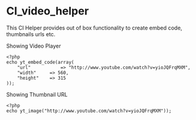 CI_video_helper
===============

This CI Helper provides out of box functionality to create embed code, thumbnails urls etc.

Showing Video Player

	<?php 
	echo yt_embed_code(array(
		"url"			=> "http://www.youtube.com/watch?v=yioJQFrqMXM",
		"width"		=> 560,
		"height"	=> 315
	));


Showing Thumbnail URL

	<?php 
	echo yt_image("http://www.youtube.com/watch?v=yioJQFrqMXM"));


